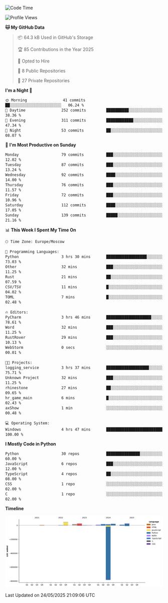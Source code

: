 <!--START_SECTION:waka-->
![Code Time](http://img.shields.io/badge/Code%20Time-672%20hrs%206%20mins-blue)

![Profile Views](http://img.shields.io/badge/Profile%20Views-0-blue)

**🐱 My GitHub Data** 

> 📦 64.3 kB Used in GitHub's Storage 
 > 
> 🏆 85 Contributions in the Year 2025
 > 
> 💼 Opted to Hire
 > 
> 📜 8 Public Repositories 
 > 
> 🔑 27 Private Repositories 
 > 
**I'm a Night 🦉** 

```text
🌞 Morning                41 commits          ██░░░░░░░░░░░░░░░░░░░░░░░   06.24 % 
🌆 Daytime                252 commits         ██████████░░░░░░░░░░░░░░░   38.36 % 
🌃 Evening                311 commits         ████████████░░░░░░░░░░░░░   47.34 % 
🌙 Night                  53 commits          ██░░░░░░░░░░░░░░░░░░░░░░░   08.07 % 
```
📅 **I'm Most Productive on Sunday** 

```text
Monday                   79 commits          ███░░░░░░░░░░░░░░░░░░░░░░   12.02 % 
Tuesday                  87 commits          ███░░░░░░░░░░░░░░░░░░░░░░   13.24 % 
Wednesday                92 commits          ████░░░░░░░░░░░░░░░░░░░░░   14.00 % 
Thursday                 76 commits          ███░░░░░░░░░░░░░░░░░░░░░░   11.57 % 
Friday                   72 commits          ███░░░░░░░░░░░░░░░░░░░░░░   10.96 % 
Saturday                 112 commits         ████░░░░░░░░░░░░░░░░░░░░░   17.05 % 
Sunday                   139 commits         █████░░░░░░░░░░░░░░░░░░░░   21.16 % 
```


📊 **This Week I Spent My Time On** 

```text
🕑︎ Time Zone: Europe/Moscow

💬 Programming Languages: 
Python                   3 hrs 30 mins       ██████████████████░░░░░░░   73.03 % 
Other                    32 mins             ███░░░░░░░░░░░░░░░░░░░░░░   11.25 % 
Rust                     21 mins             ██░░░░░░░░░░░░░░░░░░░░░░░   07.59 % 
CSV/TSV                  11 mins             █░░░░░░░░░░░░░░░░░░░░░░░░   04.02 % 
TOML                     7 mins              █░░░░░░░░░░░░░░░░░░░░░░░░   02.48 % 

🔥 Editors: 
PyCharm                  3 hrs 46 mins       ████████████████████░░░░░   78.61 % 
Word                     32 mins             ███░░░░░░░░░░░░░░░░░░░░░░   11.25 % 
RustRover                29 mins             ███░░░░░░░░░░░░░░░░░░░░░░   10.13 % 
WebStorm                 0 secs              ░░░░░░░░░░░░░░░░░░░░░░░░░   00.01 % 

🐱‍💻 Projects: 
logging_service          3 hrs 37 mins       ███████████████████░░░░░░   75.71 % 
Unknown Project          32 mins             ███░░░░░░░░░░░░░░░░░░░░░░   11.25 % 
rhinestone               27 mins             ██░░░░░░░░░░░░░░░░░░░░░░░   09.65 % 
hr_game_main             6 mins              █░░░░░░░░░░░░░░░░░░░░░░░░   02.43 % 
axShow                   1 min               ░░░░░░░░░░░░░░░░░░░░░░░░░   00.48 % 

💻 Operating System: 
Windows                  4 hrs 47 mins       █████████████████████████   100.00 % 
```

**I Mostly Code in Python** 

```text
Python                   30 repos            ███████████████░░░░░░░░░░   60.00 % 
JavaScript               6 repos             ███░░░░░░░░░░░░░░░░░░░░░░   12.00 % 
TypeScript               4 repos             ██░░░░░░░░░░░░░░░░░░░░░░░   08.00 % 
CSS                      1 repo              ░░░░░░░░░░░░░░░░░░░░░░░░░   02.00 % 
C                        1 repo              ░░░░░░░░░░░░░░░░░░░░░░░░░   02.00 % 
```



**Timeline**

![Lines of Code chart](https://raw.githubusercontent.com/adlemx/adlemx/main/assets/bar_graph.png)


 Last Updated on 24/05/2025 21:09:06 UTC
<!--END_SECTION:waka-->
